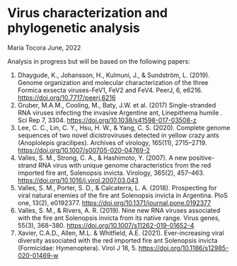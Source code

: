 Virus characterization and phylogenetic analysis
==============================
Maria Tocora
June, 2022

Analysis in progress but will be based on the following papers: 

1.  Dhaygude, K., Johansson, H., Kulmuni, J., & Sundström, L. (2019). Genome organization and molecular characterization of the three Formica exsecta viruses-FeV1, FeV2 and FeV4. PeerJ, 6, e6216. https://doi.org/10.7717/peerj.6216
2. Gruber, M.A.M., Cooling, M., Baty, J.W. et al. (2017) Single-stranded RNA viruses infecting the invasive Argentine ant, Linepithema humile . Sci Rep 7, 3304. https://doi.org/10.1038/s41598-017-03508-z
3. Lee, C. C., Lin, C. Y., Hsu, H. W., & Yang, C. S. (2020). Complete genome sequences of two novel dicistroviruses detected in yellow crazy ants (Anoplolepis gracilipes). Archives of virology, 165(11), 2715–2719. https://doi.org/10.1007/s00705-020-04769-2
4. Valles, S. M., Strong, C. A., & Hashimoto, Y. (2007). A new positive-strand RNA virus with unique genome characteristics from the red imported fire ant, Solenopsis invicta. Virology, 365(2), 457–463. https://doi.org/10.1016/j.virol.2007.03.043
5. Valles, S. M., Porter, S. D., & Calcaterra, L. A. (2018). Prospecting for viral natural enemies of the fire ant Solenopsis invicta in Argentina. PloS one, 13(2), e0192377. https://doi.org/10.1371/journal.pone.0192377
6. Valles, S. M., & Rivers, A. R. (2019). Nine new RNA viruses associated with the fire ant Solenopsis invicta from its native range. Virus genes, 55(3), 368–380. https://doi.org/10.1007/s11262-019-01652-4
7. Xavier, C.A.D., Allen, M.L. & Whitfield, A.E. (2021). Ever-increasing viral diversity associated with the red imported fire ant Solenopsis invicta (Formicidae: Hymenoptera). Virol J 18, 5. https://doi.org/10.1186/s12985-020-01469-w




